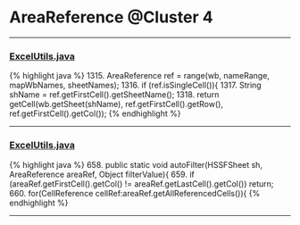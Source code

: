 # AreaReference @Cluster 4

***

### [ExcelUtils.java](https://searchcode.com/codesearch/view/60212069/)
{% highlight java %}
1315. AreaReference ref = range(wb, nameRange, mapWbNames, sheetNames);
1316. if (ref.isSingleCell()){
1317.   String shName = ref.getFirstCell().getSheetName();
1318.   return  getCell(wb.getSheet(shName), ref.getFirstCell().getRow(), ref.getFirstCell().getCol());
{% endhighlight %}

***

### [ExcelUtils.java](https://searchcode.com/codesearch/view/60212069/)
{% highlight java %}
658. public static void autoFilter(HSSFSheet sh, AreaReference areaRef, Object filterValue){
659.   if (areaRef.getFirstCell().getCol() != areaRef.getLastCell().getCol()) return;
660.   for(CellReference cellRef:areaRef.getAllReferencedCells()){
{% endhighlight %}

***

